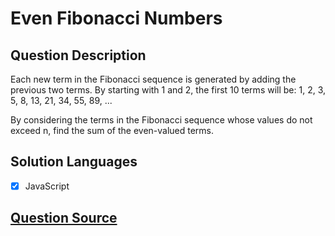 # Even Fibonacci Numbers

## Question Description

Each new term in the Fibonacci sequence is generated by adding the previous two terms. By starting with 1 and 2, the first 10 terms will be: 1, 2, 3, 5, 8, 13, 21, 34, 55, 89, ...

By considering the terms in the Fibonacci sequence whose values do not exceed n, find the sum of the even-valued terms.

## Solution Languages

- [x] JavaScript

## [Question Source](https://www.freecodecamp.org/learn/project-euler/project-euler-problems-1-to-100/problem-2-even-fibonacci-numbers)
